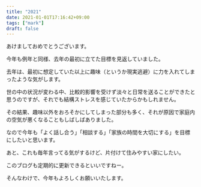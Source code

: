 ```yaml
---
title: "2021"
date: 2021-01-01T17:16:42+09:00
tags: ["mark"]
draft: false
---
```


あけましておめでとうございます。

<!--more-->

今年も例年と同様、去年の最初に立てた目標を見返していました。

去年は、最初に想定していた以上に趣味（というか現実逃避）に力を入れてしまったような気がします。

世の中の状況が変わる中、比較的影響を受けず淡々と日常を送ることができたと思うのですが、それでも結構ストレスを感じていたからかもしれません。

その結果、趣味以外をおろそかにしてしまった部分も多く、それが原因で家庭内の空気が悪くなることもしばしばありました。

なので今年も「よく話し合う」「相談する」「家族の時間を大切にする」を目標にしたいと思います。

あと、これも毎年言ってる気がするけど、片付けて住みやすい家にしたい。

このブログも定期的に更新できるといいですねー。

そんなわけで、今年もよろしくお願いいたします。